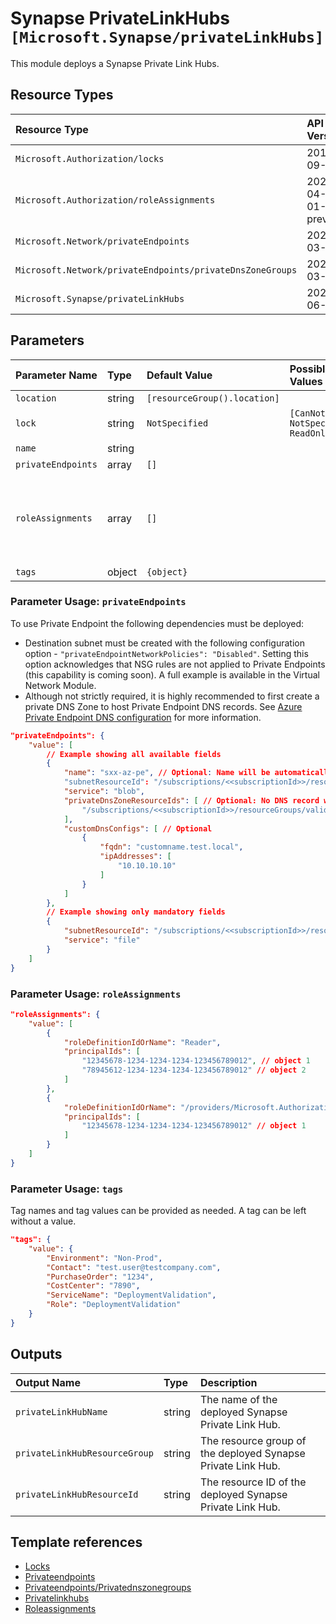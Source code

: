 # Synapse PrivateLinkHubs `[Microsoft.Synapse/privateLinkHubs]`

This module deploys a Synapse Private Link Hubs.

## Resource Types

| Resource Type                                             | API Version        |
| :-------------------------------------------------------- | :----------------- |
| `Microsoft.Authorization/locks`                           | 2016-09-01         |
| `Microsoft.Authorization/roleAssignments`                 | 2020-04-01-preview |
| `Microsoft.Network/privateEndpoints`                      | 2021-03-01         |
| `Microsoft.Network/privateEndpoints/privateDnsZoneGroups` | 2021-03-01         |
| `Microsoft.Synapse/privateLinkHubs`                       | 2021-06-01         |

## Parameters

| Parameter Name     | Type   | Default Value                | Possible Values                          | Description                                                                                                                                                                                                                                                                                                                                                                                                    |
| :----------------- | :----- | :--------------------------- | :--------------------------------------- | :------------------------------------------------------------------------------------------------------------------------------------------------------------------------------------------------------------------------------------------------------------------------------------------------------------------------------------------------------------------------------------------------------------- |
| `location`         | string | `[resourceGroup().location]` |                                          | Required. The geo-location where the resource lives.                                                                                                                                                                                                                                                                                                                                                           |
| `lock`             | string | `NotSpecified`               | `[CanNotDelete, NotSpecified, ReadOnly]` | Optional. Specify the type of lock.                                                                                                                                                                                                                                                                                                                                                                            |
| `name`             | string |                              |                                          | Required. The name of the Private Link Hub.                                                                                                                                                                                                                                                                                                                                                                    |
| `privateEndpoints` | array  | `[]`                         |                                          | Optional. Configuration Details for private endpoints.                                                                                                                                                                                                                                                                                                                                                         |
| `roleAssignments`  | array  | `[]`                         |                                          | Optional. Array of role assignment objects that contain the 'roleDefinitionIdOrName' and 'principalId' to define RBAC role assignments on this resource. In the roleDefinitionIdOrName attribute, you can provide either the display name of the role definition, or its fully qualified ID in the following format: '/providers/Microsoft.Authorization/roleDefinitions/c2f4ef07-c644-48eb-af81-4b1b4947fb11' |
| `tags`             | object | `{object}`                   |                                          | Optional. Tags of the resource.                                                                                                                                                                                                                                                                                                                                                                                |

### Parameter Usage: `privateEndpoints`

To use Private Endpoint the following dependencies must be deployed:

- Destination subnet must be created with the following configuration option - `"privateEndpointNetworkPolicies": "Disabled"`. Setting this option acknowledges that NSG rules are not applied to Private Endpoints (this capability is coming soon). A full example is available in the Virtual Network Module.
- Although not strictly required, it is highly recommended to first create a private DNS Zone to host Private Endpoint DNS records. See [Azure Private Endpoint DNS configuration](https://docs.microsoft.com/en-us/azure/private-link/private-endpoint-dns) for more information.

```json
"privateEndpoints": {
    "value": [
        // Example showing all available fields
        {
            "name": "sxx-az-pe", // Optional: Name will be automatically generated if one is not provided here
            "subnetResourceId": "/subscriptions/<<subscriptionId>>/resourceGroups/validation-rg/providers/Microsoft.Network/virtualNetworks/sxx-az-vnet-x-001/subnets/sxx-az-subnet-x-001",
            "service": "blob",
            "privateDnsZoneResourceIds": [ // Optional: No DNS record will be created if a private DNS zone Resource ID is not specified
                "/subscriptions/<<subscriptionId>>/resourceGroups/validation-rg/providers/Microsoft.Network/privateDnsZones/privatelink.blob.core.windows.net"
            ],
            "customDnsConfigs": [ // Optional
                {
                    "fqdn": "customname.test.local",
                    "ipAddresses": [
                        "10.10.10.10"
                    ]
                }
            ]
        },
        // Example showing only mandatory fields
        {
            "subnetResourceId": "/subscriptions/<<subscriptionId>>/resourceGroups/validation-rg/providers/Microsoft.Network/virtualNetworks/sxx-az-vnet-x-001/subnets/sxx-az-subnet-x-001",
            "service": "file"
        }
    ]
}
```

### Parameter Usage: `roleAssignments`

```json
"roleAssignments": {
    "value": [
        {
            "roleDefinitionIdOrName": "Reader",
            "principalIds": [
                "12345678-1234-1234-1234-123456789012", // object 1
                "78945612-1234-1234-1234-123456789012" // object 2
            ]
        },
        {
            "roleDefinitionIdOrName": "/providers/Microsoft.Authorization/roleDefinitions/c2f4ef07-c644-48eb-af81-4b1b4947fb11",
            "principalIds": [
                "12345678-1234-1234-1234-123456789012" // object 1
            ]
        }
    ]
}
```

### Parameter Usage: `tags`

Tag names and tag values can be provided as needed. A tag can be left without a value.

```json
"tags": {
    "value": {
        "Environment": "Non-Prod",
        "Contact": "test.user@testcompany.com",
        "PurchaseOrder": "1234",
        "CostCenter": "7890",
        "ServiceName": "DeploymentValidation",
        "Role": "DeploymentValidation"
    }
}
```

## Outputs

| Output Name                   | Type   | Description                                                  |
| :---------------------------- | :----- | :----------------------------------------------------------- |
| `privateLinkHubName`          | string | The name of the deployed Synapse Private Link Hub.           |
| `privateLinkHubResourceGroup` | string | The resource group of the deployed Synapse Private Link Hub. |
| `privateLinkHubResourceId`    | string | The resource ID of the deployed Synapse Private Link Hub.    |

## Template references

- [Locks](https://docs.microsoft.com/en-us/azure/templates/Microsoft.Authorization/2016-09-01/locks)
- [Privateendpoints](https://docs.microsoft.com/en-us/azure/templates/Microsoft.Network/2021-03-01/privateEndpoints)
- [Privateendpoints/Privatednszonegroups](https://docs.microsoft.com/en-us/azure/templates/Microsoft.Network/2021-03-01/privateEndpoints/privateDnsZoneGroups)
- [Privatelinkhubs](https://docs.microsoft.com/en-us/azure/templates/Microsoft.Synapse/2021-06-01/privateLinkHubs)
- [Roleassignments](https://docs.microsoft.com/en-us/azure/templates/Microsoft.Authorization/2020-04-01-preview/roleAssignments)
